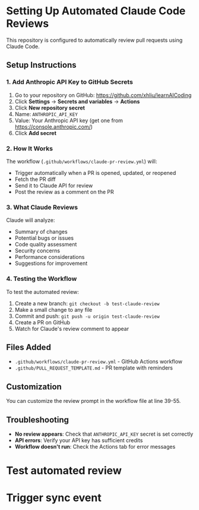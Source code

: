 # Setting Up Automated Claude Code Reviews

This repository is configured to automatically review pull requests using Claude Code.

## Setup Instructions

### 1. Add Anthropic API Key to GitHub Secrets

1. Go to your repository on GitHub: https://github.com/xhliu/learnAICoding
2. Click **Settings** → **Secrets and variables** → **Actions**
3. Click **New repository secret**
4. Name: `ANTHROPIC_API_KEY`
5. Value: Your Anthropic API key (get one from https://console.anthropic.com/)
6. Click **Add secret**

### 2. How It Works

The workflow (`.github/workflows/claude-pr-review.yml`) will:
- Trigger automatically when a PR is opened, updated, or reopened
- Fetch the PR diff
- Send it to Claude API for review
- Post the review as a comment on the PR

### 3. What Claude Reviews

Claude will analyze:
- Summary of changes
- Potential bugs or issues
- Code quality assessment
- Security concerns
- Performance considerations
- Suggestions for improvement

### 4. Testing the Workflow

To test the automated review:
1. Create a new branch: `git checkout -b test-claude-review`
2. Make a small change to any file
3. Commit and push: `git push -u origin test-claude-review`
4. Create a PR on GitHub
5. Watch for Claude's review comment to appear

## Files Added

- `.github/workflows/claude-pr-review.yml` - GitHub Actions workflow
- `.github/PULL_REQUEST_TEMPLATE.md` - PR template with reminders

## Customization

You can customize the review prompt in the workflow file at line 39-55.

## Troubleshooting

- **No review appears**: Check that `ANTHROPIC_API_KEY` secret is set correctly
- **API errors**: Verify your API key has sufficient credits
- **Workflow doesn't run**: Check the Actions tab for error messages

# Test automated review
# Trigger sync event
